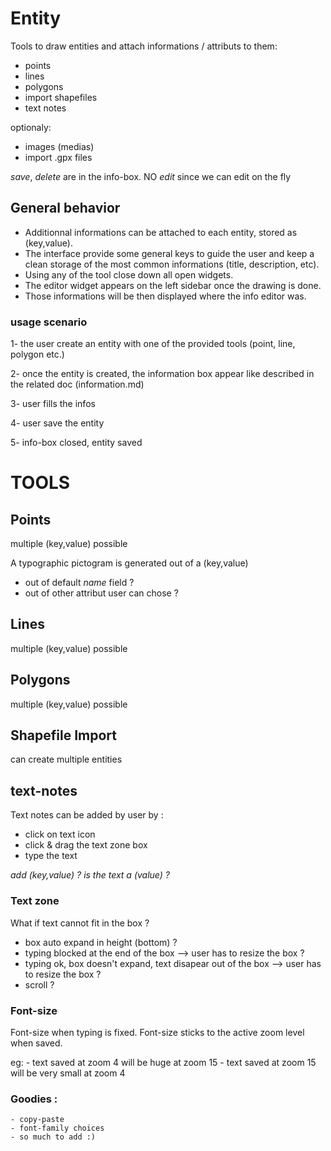 Entity
======

Tools to draw entities and attach informations / attributs to them:

- points
- lines
- polygons
- import shapefiles
- text notes

optionaly:

- images (medias) 
- import .gpx files


*save*, *delete* are in the info-box. 
NO *edit* since we can edit on the fly

## General behavior

- Additionnal informations can be attached to each entity, stored as (key,value).
- The interface provide some general keys to guide the user and keep a clean storage of the most common informations (title, description, etc).
- Using any of the tool close down all open widgets.
- The editor widget appears on the left sidebar once the drawing is done.
- Those informations will be then displayed where the info editor was.


### usage scenario

1- the user create an entity with one of the provided tools (point, line, polygon etc.)

2- once the entity is created, the information box appear like described in the related doc (information.md)

3- user fills the infos

4- user save the entity

5- info-box closed, entity saved



# TOOLS

## Points

multiple (key,value) possible

A typographic pictogram is generated out of a (key,value)

- out of default *name* field ? 
- out of other attribut user can chose ? 

## Lines 

multiple (key,value) possible

## Polygons

multiple (key,value) possible

## Shapefile Import
can create multiple entities

## text-notes

Text notes can be added by user by : 
- click on text icon
- click & drag the text zone box
- type the text

*add (key,value) ? is the text a (value) ?*

### Text zone

What if text cannot fit in the box ? 
- box auto expand in height (bottom) ?
- typing blocked at the end of the box --> user has to resize the box ?
- typing ok, box doesn't expand, text disapear out of the box  --> user has to resize the box ?
- scroll ?



### Font-size

Font-size when typing is fixed.
Font-size sticks to the active zoom level when saved.

eg:	- text saved at zoom 4 will be huge at zoom 15
	- text saved at zoom 15 will be very small at zoom 4



### Goodies : 
	- copy-paste
	- font-family choices
	- so much to add :) 
